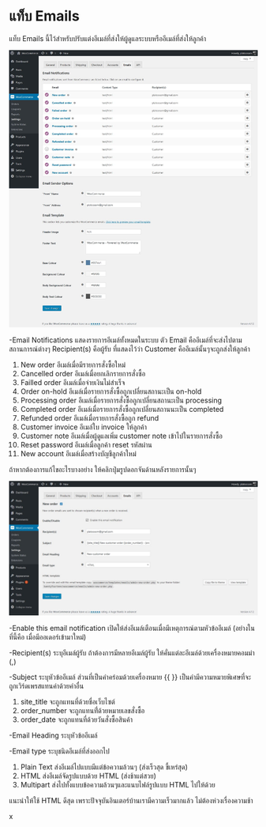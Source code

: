 # แท็บ Emails

แท็บ Emails นี้ไว้สำหรับปรับแต่งอีเมล์ที่ส่งให้ผู้ดูแลระบบหรืออีเมล์ที่ส่งให้ลูกค้า

![](/assets/2017-02-02_14-17-05.jpg)

-Email Notifications แสดงรายการอีเมล์ทั้งหมดในระบบ ตัว Email คืออีเมล์ที่จะส่งไปตามสถานการณ์ต่างๆ Recipient\(s\) คือผู้รับ  ที่แสดงไว้ว่า Customer คืออีเมล์นั้นๆจะถูกส่งให้ลูกค้า

1. New order อีเมล์เมื่อมีรายการสั่งซื้อใหม่
2. Cancelled order อีเมล์เมื่อยกเลิกรายการสั่งซื้อ
3. Failled order อีเมล์เมื่อจ่ายเงินไม่สำเร็จ
4. Order on-hold อีเมล์เมื่อรายการสั่งซื้อถูกเปลี่ยนสถานะเป็น on-hold
5. Processing order อีเมล์เมื่อรายการสั่งซื้อถูกเปลี่ยนสถานะเป็น processing
6. Completed order อีเมล์เมื่อรายการสั่งซื้อถูกเปลี่ยนสถานนะเป็น completed
7. Refunded order อีเมล์เมื่อรายการสั่งซื้อถูก refund
8. Customer invoice อีเมล์ใบ invoice ให้ลูกค้า
9. Customer note อีเมล์เมื่อผู้ดูแลเพิ่ม customer note เข้าไปในรายการสั่งซื้อ
10. Reset password อีเมล์เมื่อลูกค้า reset รหัสผ่าน
11. New account อีเมล์เมื่อสร้างบัญชีลูกค้าใหม่

ถ้าหากต้องการแก้ไขอะไรบางอย่าง ให้คลิกปุ่มรูปดอกจันด้านหลังรายการนั้นๆ

![](/assets/2017-02-03_09-30-33.jpg)

-Enable this email notification เปิดให้ส่งอีเมล์เตือนเมื่อมีเหตุการณ์ตามหัวข้ออีเมล์ \(อย่างในที่นี้คือ เมื่อมีออเดอร์เข้ามาใหม่\)

-Recipient\(s\) ระบุอีเมล์ผู้รับ ถ้าต้องการมีหลายอีเมล์ผู้รับ ให้คั่นแต่ละอีเมล์ด้วยเครื่องหมายคอมม่า \(,\)

-Subject ระบุหัวข้ออีเมล์ ส่วนที่เป็นคำคร่อมด้วยเครื่องหมาย {{ }} เป็นคำมีความหมายพิเศษที่จะถูกเวิร์ดเพรสแทนค่าด้วยคำอื่น

1. site\_title จะถูกแทนที่ด้วยชื่อเว็บไซต์
2. order\_number จะถูกแทนที่่ด้วยหมายเลขสั่งซื้อ
3. order\_date จะถูกแทนที่ด้วยวันสั่งซื้อสินค้า

-Email Heading ระบุหัวข้ออีเมล์

-Email type ระบุชนิดอีเมล์ที่ส่งออกไป

1. Plain Text ส่งอีเมล์ไปแบบมีแต่ข้อความล้วนๆ  \(ส่งเร็วสุด ขี้เหร่สุด\)
2. HTML ส่งอีเมล์จัดรูปแบบด้วย HTML \(ส่งช้าแต่สวย\)
3. Multipart ส่งไปทั้งแบบข้อความล้วนๆและแนบไฟล์รูปแบบ HTML ไปให้ด้วย

แนะนำให้ใช้ HTML ดีสุด เพราะปัจจุบันอินเตอร์บ้านเรามีความเร็วมากแล้ว ไม่ต้องห่วงเรื่องความช้า











x

